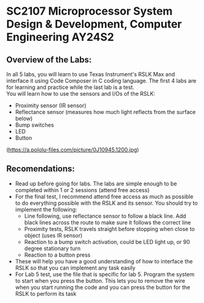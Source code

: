 # SC2107 Microprocessor System Design & Development, Computer Engineering AY24S2<br/>

## Overview of the Labs:
In all 5 labs, you will learn to use Texas Instrument's RSLK Max and interface it using Code Composer in C coding language. The first 4 labs are for learning and practice while the last lab is a test. <br/>
You will learn how to use the sensors and I/Os of the RSLK:<br/>
- Proximity sensor (IR sensor)
- Reflectance sensor (measures how much light reflects from the surface below)
- Bump switches
- LED
- Button

(https://a.pololu-files.com/picture/0J10945.1200.jpg)

## Recomendations:
- Read up before going for labs. The labs are simple enough to be completed within 1 or 2 sessions (attend free access)
- For the final test, I recommend attend free access as much as possible to do everything possible with the RSLK and its sensor. You should try to implement the following:
    - Line following, use reflectance sensor to follow a black line. Add black lines across the route to make sure it follows the correct line
    - Proximity tests, RSLK travels straight before stopping when close to object (uses IR sensor)
    - Reaction to a bump switch activation, could be LED light up, or 90 degree stationary turn
    - Reaction to a button press
- These will help you have a good understanding of how to interface the RSLK so that you can implement any task easily
- For Lab 5 test, use the file that is specific for lab 5. Program the system to start when you press the button. This lets you to remove the wire when you start running the code and you can press the button for the RSLK to perform its task
